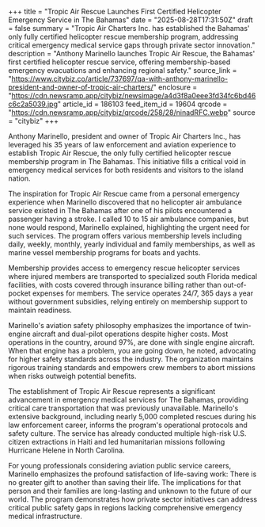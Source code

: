 +++
title = "Tropic Air Rescue Launches First Certified Helicopter Emergency Service in The Bahamas"
date = "2025-08-28T17:31:50Z"
draft = false
summary = "Tropic Air Charters Inc. has established the Bahamas' only fully certified helicopter rescue membership program, addressing critical emergency medical service gaps through private sector innovation."
description = "Anthony Marinello launches Tropic Air Rescue, the Bahamas' first certified helicopter rescue service, offering membership-based emergency evacuations and enhancing regional safety."
source_link = "https://www.citybiz.co/article/737697/qa-with-anthony-marinello-president-and-owner-of-tropic-air-charters/"
enclosure = "https://cdn.newsramp.app/citybiz/newsimage/a4d3f8a0eee3fd34fc6bd46c6c2a5039.jpg"
article_id = 186103
feed_item_id = 19604
qrcode = "https://cdn.newsramp.app/citybiz/qrcode/258/28/ninadRFC.webp"
source = "citybiz"
+++

<p>Anthony Marinello, president and owner of Tropic Air Charters Inc., has leveraged his 35 years of law enforcement and aviation experience to establish Tropic Air Rescue, the only fully certified helicopter rescue membership program in The Bahamas. This initiative fills a critical void in emergency medical services for both residents and visitors to the island nation.</p><p>The inspiration for Tropic Air Rescue came from a personal emergency experience when Marinello discovered that no helicopter air ambulance service existed in The Bahamas after one of his pilots encountered a passenger having a stroke. I called 10 to 15 air ambulance companies, but none would respond, Marinello explained, highlighting the urgent need for such services. The program offers various membership levels including daily, weekly, monthly, yearly individual and family memberships, as well as marine vessel membership programs for boats and yachts.</p><p>Membership provides access to emergency rescue helicopter services where injured members are transported to specialized south Florida medical facilities, with costs covered through insurance billing rather than out-of-pocket expenses for members. The service operates 24/7, 365 days a year without government subsidies, relying entirely on membership support to maintain readiness.</p><p>Marinello's aviation safety philosophy emphasizes the importance of twin-engine aircraft and dual-pilot operations despite higher costs. Most operations in the country, around 97%, are done with single engine aircraft. When that engine has a problem, you are going down, he noted, advocating for higher safety standards across the industry. The organization maintains rigorous training standards and empowers crew members to abort missions when risks outweigh potential benefits.</p><p>The establishment of Tropic Air Rescue represents a significant advancement in emergency medical services for The Bahamas, providing critical care transportation that was previously unavailable. Marinello's extensive background, including nearly 5,000 completed rescues during his law enforcement career, informs the program's operational protocols and safety culture. The service has already conducted multiple high-risk U.S. citizen extractions in Haiti and led humanitarian missions following Hurricane Helene in North Carolina.</p><p>For young professionals considering aviation public service careers, Marinello emphasizes the profound satisfaction of life-saving work: There is no greater gift to another than saving their life. The implications for that person and their families are long-lasting and unknown to the future of our world. The program demonstrates how private sector initiatives can address critical public safety gaps in regions lacking comprehensive emergency medical infrastructure.</p>